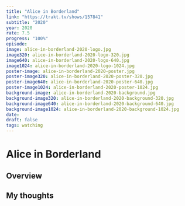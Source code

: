 ```yaml
---
title: "Alice in Borderland"
link: "https://trakt.tv/shows/157841"
subtitle: "2020"
year: 2020
rate: 7.5
progress: "100%"
episode:
image: alice-in-borderland-2020-logo.jpg
image320: alice-in-borderland-2020-logo-320.jpg
image640: alice-in-borderland-2020-logo-640.jpg
image1024: alice-in-borderland-2020-logo-1024.jpg
poster-image: alice-in-borderland-2020-poster.jpg
poster-image320: alice-in-borderland-2020-poster-320.jpg
poster-image640: alice-in-borderland-2020-poster-640.jpg
poster-image1024: alice-in-borderland-2020-poster-1024.jpg
background-image: alice-in-borderland-2020-background.jpg
background-image320: alice-in-borderland-2020-background-320.jpg
background-image640: alice-in-borderland-2020-background-640.jpg
background-image1024: alice-in-borderland-2020-background-1024.jpg
date:
draft: false
tags: watching
---
```


# Alice in Borderland

## Overview



## My thoughts
